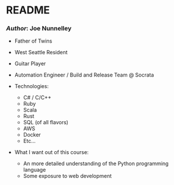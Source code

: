 # __README__

### _Author_: Joe Nunnelley


- Father of Twins
- West Seattle Resident
- Guitar Player
- Automation Engineer / Build and Release Team @ Socrata
- Technologies:
  - C# / C/C++
  - Ruby
  - Scala
  - Rust
  - SQL (of all flavors)
  - AWS
  - Docker
  - Etc...


- What I want out of this course:
  - An more detailed understanding of the Python programming language
  - Some exposure to web development
